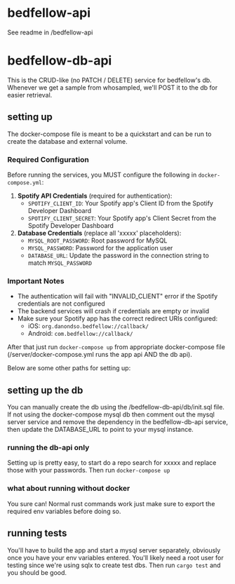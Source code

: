 # bedfellow-api

See readme in /bedfellow-api

# bedfellow-db-api

This is the CRUD-like (no PATCH / DELETE) service for bedfellow's db. Whenever we get a sample from whosampled, we'll POST it to the db for easier retrieval.

## setting up

The docker-compose file is meant to be a quickstart and can be run to create the database and external volume.

### Required Configuration

Before running the services, you MUST configure the following in `docker-compose.yml`:

1. **Spotify API Credentials** (required for authentication):
   - `SPOTIFY_CLIENT_ID`: Your Spotify app's Client ID from the Spotify Developer Dashboard
   - `SPOTIFY_CLIENT_SECRET`: Your Spotify app's Client Secret from the Spotify Developer Dashboard
2. **Database Credentials** (replace all 'xxxxx' placeholders):
   - `MYSQL_ROOT_PASSWORD`: Root password for MySQL
   - `MYSQL_PASSWORD`: Password for the application user
   - `DATABASE_URL`: Update the password in the connection string to match `MYSQL_PASSWORD`

### Important Notes

- The authentication will fail with "INVALID_CLIENT" error if the Spotify credentials are not configured
- The backend services will crash if credentials are empty or invalid
- Make sure your Spotify app has the correct redirect URIs configured:
  - iOS: `org.danondso.bedfellow://callback/`
  - Android: `com.bedfellow://callback/`

After that just run `docker-compose up` from appropriate docker-compose file (/server/docker-compose.yml runs the app api AND the db api).

Below are some other paths for setting up:

## setting up the db

You can manually create the db using the /bedfellow-db-api/db/init.sql file. If not using the docker-compose mysql db then comment out the mysql server service and remove the dependency in the bedfellow-db-api service, then update the DATABASE_URL to point to your mysql instance.

### running the db-api only

Setting up is pretty easy, to start do a repo search for xxxxx and replace those with your passwords. Then run `docker-compose up`

### what about running without docker

You sure can! Normal rust commands work just make sure to export the required env variables before doing so.

## running tests

You'll have to build the app and start a mysql server separately, obviously once you have your env variables entered. You'll likely need a root user for testing since we're using sqlx to create test dbs.
Then run `cargo test` and you should be good.
